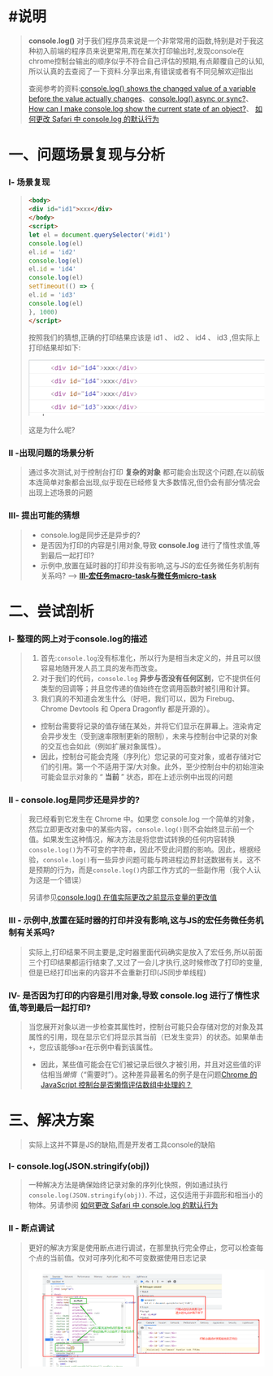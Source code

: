 # #说明

>**console.log()** 对于我们程序员来说是一个非常常用的函数,特别是对于我这种初入前端的程序员来说更常用,而在某次打印输出时,发现console在chrome控制台输出的顺序似乎不符合自己评估的预期,有点颠覆自己的认知,所以认真的去查阅了一下资料.分享出来,有错误或者有不同见解欢迎指出
>
>查阅参考的资料:[console.log() shows the changed value of a variable before the value actually changes](https://stackoverflow.com/questions/11284663/console-log-shows-the-changed-value-of-a-variable-before-the-value-actually-ch)、[console.log() async or sync?](https://stackoverflow.com/questions/23392111/console-log-async-or-sync)、[How can I make console.log show the current state of an object?](https://stackoverflow.com/questions/7389069/how-can-i-make-console-log-show-the-current-state-of-an-object)、  [如何更改 Safari 中 console.log 的默认行为](https://stackoverflow.com/q/7389069/1048572)

# 一、问题场景复现与分析

### Ⅰ- 场景复现

>```html
><body>
><div id="id1">xxx</div>
></body>
><script>
>let el = document.querySelector('#id1')
>console.log(el)
>el.id = 'id2'
>console.log(el)
>el.id = 'id4'
>console.log(el)
>setTimeout(() => {
>el.id = 'id3'
>console.log(el)
>}, 1000)
></script> 
>```
>
>按照我们的猜想,正确的打印结果应该是 id1 、 id2 、 id4 、 id3 ,但实际上打印结果却如下:
>
>![image-20210910185337657](../../../面试_面试题整理/JavaScript专项练习/JavaScript专项练习中的图片/image-20210910185337657.png)  
>
>这是为什么呢?

### Ⅱ -出现问题的场景分析

>通过多次测试,对于控制台打印 **复杂的对象** 都可能会出现这个问题,在以前版本连简单对象都会出现,似乎现在已经修复大多数情况,但仍会有部分情况会出现上述场景的问题

### Ⅲ- 提出可能的猜想

>* console.log是同步还是异步的?
>* 是否因为打印的内容是引用对象,导致 **console.log** 进行了惰性求值,等到最后一起打印?
>* 示例中,放置在延时器的打印并没有影响,这与JS的宏任务微任务机制有关系吗? --> **[Ⅲ-宏任务macro-task与微任务micro-task](https://gitee.com/hongjilin/hongs-study-notes/tree/master/编程_前端开发学习笔记/HTML+CSS+JS基础笔记/JavaScript笔记#Ⅲ-宏任务macro-task与微任务micro-task)**

# 二、尝试剖析

### Ⅰ- 整理的网上对于console.log的描述

>1. 首先:`console.log`没有标准化，所以行为是相当未定义的，并且可以很容易地随开发人员工具的发布而改变。
>2. 对于我们的代码，`console.log` **异步与否没有任何区别**，它不提供任何类型的回调等；并且您传递的值始终在您调用函数时被引用和计算。
>3. 我们真的不知道会发生什么（好吧，我们可以，因为 Firebug、Chrome Devtools 和 Opera Dragonfly 都是开源的）。
>   - 控制台需要将记录的值存储在某处，并将它们显示在屏幕上。渲染肯定会异步发生（受到速率限制更新的限制），未来与控制台中记录的对象的交互也会如此（例如扩展对象属性）。
>   - 因此，控制台可能会克隆（序列化）您记录的可变对象，或者存储对它们的引用。第一个不适用于深/大对象。此外，至少控制台中的初始渲染可能会显示对象的 “ **当前** ” 状态，即在上述示例中出现的问题

### Ⅱ -  console.log是同步还是异步的?

>我已经看到它发生在 Chrome 中。如果您 console.log 一个简单的对象，然后立即更改对象中的某些内容，`console.log()`则不会始终显示前一个值。如果发生这种情况，解决方法是将您尝试转换的任何内容转换`console.log()`为不可变的字符串，因此不受此问题的影响。因此，根据经验，`console.log()`有一些异步问题可能与跨进程边界封送数据有关。这不是预期的行为，而是`console.log()`内部工作方式的一些副作用（我个人认为这是一个错误）
>
>另请参见[console.log() 在值实际更改之前显示变量的更改值](http://stackoverflow.com/q/11284663/1048572) 

### Ⅲ - 示例中,放置在延时器的打印并没有影响,这与JS的宏任务微任务机制有关系吗?

> 实际上,打印结果不同主要是,定时器里面代码确实是放入了宏任务,所以前面三个打印结果都运行结束了,又过了一会儿才执行,这时候修改了打印的变量,但是已经打印出来的内容并不会重新打印(JS同步单线程)

### Ⅳ- 是否因为打印的内容是引用对象,导致 **console.log** 进行了惰性求值,等到最后一起打印?

>当您展开对象以进一步检查其属性时，控制台可能只会存储对您的对象及其属性的引用，现在显示它们将显示其当前（已发生变异）的状态。如果单击`+`，您应该能够`bar`在示例中看到该属性。
>
>- 因此，某些值可能会在它们被记录后很久才被引用，并且对这些值的评估相当*懒惰*（“需要时”）。这种差异最著名的例子是在问题[Chrome 的 JavaScript 控制台是否懒惰评估数组中处理的？](https://stackoverflow.com/questions/4057440/is-chromes-javascript-console-lazy-about-evaluating-arrays)

# 三、解决方案

> 实际上这并不算是JS的缺陷,而是开发者工具console的缺陷

### Ⅰ-  console.log(JSON.stringify(obj))

>一种解决方法是确保始终记录对象的序列化快照，例如通过执行`console.log(JSON.stringify(obj))`. 不过，这仅适用于非圆形和相当小的物体。另请参阅 [如何更改 Safari 中 console.log 的默认行为](https://stackoverflow.com/q/7389069/1048572)

### Ⅱ - 断点调试

>更好的解决方案是使用断点进行调试，在那里执行完全停止，您可以检查每个点的当前值。仅对可序列化和不可变数据使用日志记录
>
>![image-20210910190905653](../../../面试_面试题整理/JavaScript专项练习/JavaScript专项练习中的图片/image-20210910190905653.png)